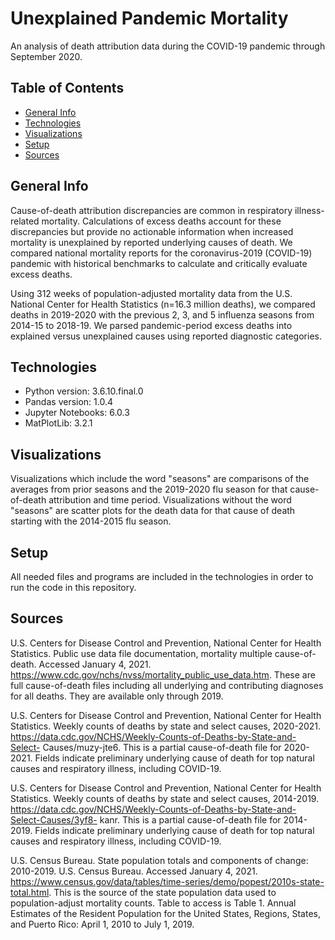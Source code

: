 # Unexplained Pandemic Mortality
An analysis of death attribution data during the COVID-19 pandemic through September 2020.

## Table of Contents
* [General Info](#general-info)
* [Technologies](#technologies)
* [Visualizations](#visualizations)
* [Setup](#setup)
* [Sources](#sources)

## General Info
Cause-of-death attribution discrepancies are common in respiratory illness-related mortality. Calculations of excess deaths account for these discrepancies but provide no actionable information when increased mortality is unexplained by reported underlying causes of death. We compared national mortality reports for the coronavirus-2019 (COVID-19) pandemic with historical benchmarks to calculate and critically evaluate excess deaths. 

Using 312 weeks of population-adjusted mortality data from the U.S. National Center for Health Statistics (n=16.3 million deaths), we compared deaths in 2019-2020 with the previous 2, 3, and 5 influenza seasons from 2014-15 to 2018-19. We parsed pandemic-period excess deaths into explained versus unexplained causes using reported diagnostic categories.

## Technologies
* Python version: 3.6.10.final.0
* Pandas version: 1.0.4
* Jupyter Notebooks: 6.0.3
* MatPlotLib: 3.2.1

## Visualizations
Visualizations which include the word "seasons" are comparisons of the averages from prior seasons and the 2019-2020 flu season for that cause-of-death attribution and time period.  Visualizations without the word "seasons" are scatter plots for the death data for that cause of death starting with the 2014-2015 flu season.

## Setup
All needed files and programs are included in the technologies in order to run the code in this repository.


## Sources
U.S. Centers for Disease Control and Prevention, National Center for Health Statistics.
Public use data file documentation, mortality multiple cause-of-death. Accessed January
4, 2021. https://www.cdc.gov/nchs/nvss/mortality_public_use_data.htm. These are full
cause-of-death files including all underlying and contributing diagnoses for all
deaths. They are available only through 2019.

U.S. Centers for Disease Control and Prevention, National Center for Health Statistics.
Weekly counts of deaths by state and select causes, 2020-2021.
https://data.cdc.gov/NCHS/Weekly-Counts-of-Deaths-by-State-and-Select-
Causes/muzy-jte6. This is a partial cause-of-death file for 2020-2021. Fields
indicate preliminary underlying cause of death for top natural causes and
respiratory illness, including COVID-19.

U.S. Centers for Disease Control and Prevention, National Center for Health Statistics.
Weekly counts of deaths by state and select causes, 2014-2019.
https://data.cdc.gov/NCHS/Weekly-Counts-of-Deaths-by-State-and-Select-Causes/3yf8-
kanr. This is a partial cause-of-death file for 2014-2019. Fields indicate preliminary
underlying cause of death for top natural causes and respiratory illness,
including COVID-19.

U.S. Census Bureau. State population totals and components of change: 2010-2019.
U.S. Census Bureau. Accessed January 4, 2021.
https://www.census.gov/data/tables/time-series/demo/popest/2010s-state-total.html.
This is the source of the state population data used to population-adjust mortality
counts. Table to access is Table 1. Annual Estimates of the Resident Population
for the United States, Regions, States, and Puerto Rico: April 1, 2010 to July 1,
2019.
